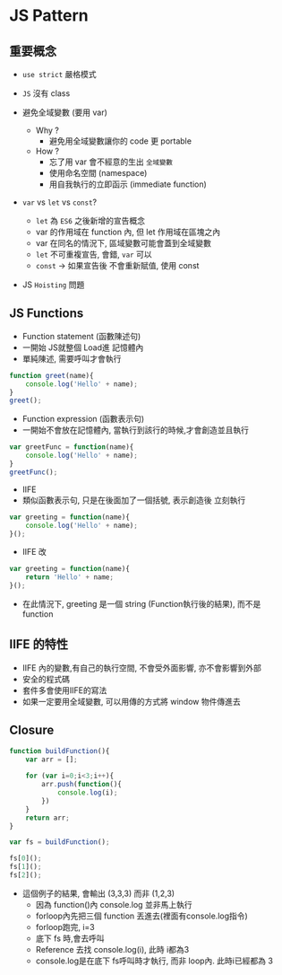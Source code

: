 # JS Pattern

## 重要概念

* `use strict` 嚴格模式
* `JS` 沒有 class
* 避免全域變數 (要用 var)
    * Why ?
        * 避免用全域變數讓你的 code 更 portable 
    * How ?
        * 忘了用 var 會不經意的生出 `全域變數`
        * 使用命名空間 (namespace)
        * 用自我執行的立即函示 (immediate function)
    
* `var` vs `let` vs `const`?
    * `let` 為 `ES6` 之後新增的宣告概念
    * var 的作用域在 function 內, 但 let 作用域在區塊之內
    * var 在同名的情況下, 區域變數可能會蓋到全域變數
    * `let` 不可重複宣告, 會錯, `var` 可以
    * `const` -> 如果宣告後 不會重新賦值, 使用 const

* JS `Hoisting` 問題


## JS Functions

* Function statement (函數陳述句)
* 一開始 JS就整個 Load進 記憶體內
* 單純陳述, 需要呼叫才會執行

```javascript
function greet(name){
    console.log('Hello' + name);
}
greet();
```
  
* Function expression (函數表示句)
* 一開始不會放在記憶體內, 當執行到該行的時候,才會創造並且執行

```javascript
var greetFunc = function(name){
    console.log('Hello' + name);
}
greetFunc();
```

* IIFE 
* 類似函數表示句, 只是在後面加了一個括號, 表示創造後 立刻執行

```javascript
var greeting = function(name){
    console.log('Hello' + name);
}();
```

* IIFE 改

```javascript
var greeting = function(name){
    return 'Hello' + name;
}();
```

* 在此情況下, greeting 是一個 string (Function執行後的結果), 而不是 function

## IIFE 的特性

* IIFE 內的變數,有自己的執行空間, 不會受外面影響, 亦不會影響到外部
* 安全的程式碼
* 套件多會使用IIFE的寫法
* 如果一定要用全域變數, 可以用傳的方式將 window 物件傳進去

## Closure

```javascript
function buildFunction(){
    var arr = [];
    
    for (var i=0;i<3;i++){
        arr.push(function(){
            console.log(i);
        })
    }
    return arr;
}

var fs = buildFunction();

fs[0]();
fs[1]();
fs[2]();
```
* 這個例子的結果, 會輸出 (3,3,3) 而非 (1,2,3)
    * 因為 function()內 console.log 並非馬上執行
    * forloop內先把三個 function 丟進去(裡面有console.log指令)
    * forloop跑完, i=3
    * 底下 fs 時,會去呼叫
    * Reference 去找 console.log(i), 此時 i都為3
    * console.log是在底下 fs呼叫時才執行, 而非 loop內. 此時i已經都為 3



